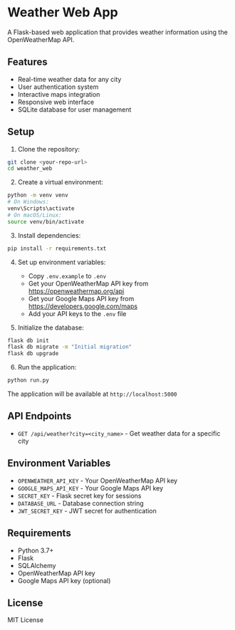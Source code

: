 # Weather Web App

A Flask-based web application that provides weather information using the OpenWeatherMap API.

## Features

- Real-time weather data for any city
- User authentication system
- Interactive maps integration
- Responsive web interface
- SQLite database for user management

## Setup

1. Clone the repository:
```bash
git clone <your-repo-url>
cd weather_web
```

2. Create a virtual environment:
```bash
python -m venv venv
# On Windows:
venv\Scripts\activate
# On macOS/Linux:
source venv/bin/activate
```

3. Install dependencies:
```bash
pip install -r requirements.txt
```

4. Set up environment variables:
   - Copy `.env.example` to `.env`
   - Get your OpenWeatherMap API key from https://openweathermap.org/api
   - Get your Google Maps API key from https://developers.google.com/maps
   - Add your API keys to the `.env` file

5. Initialize the database:
```bash
flask db init
flask db migrate -m "Initial migration"
flask db upgrade
```

6. Run the application:
```bash
python run.py
```

The application will be available at `http://localhost:5000`

## API Endpoints

- `GET /api/weather?city=<city_name>` - Get weather data for a specific city

## Environment Variables

- `OPENWEATHER_API_KEY` - Your OpenWeatherMap API key
- `GOOGLE_MAPS_API_KEY` - Your Google Maps API key
- `SECRET_KEY` - Flask secret key for sessions
- `DATABASE_URL` - Database connection string
- `JWT_SECRET_KEY` - JWT secret for authentication

## Requirements

- Python 3.7+
- Flask
- SQLAlchemy
- OpenWeatherMap API key
- Google Maps API key (optional)

## License

MIT License

